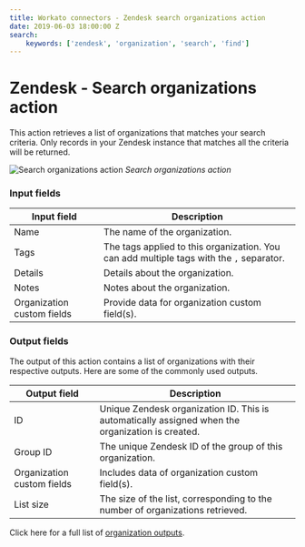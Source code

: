 ```yaml
---
title: Workato connectors - Zendesk search organizations action
date: 2019-06-03 18:00:00 Z
search:
    keywords: ['zendesk', 'organization', 'search', 'find']
---
```


# Zendesk - Search organizations action
This action retrieves a list of organizations that matches your search criteria. Only records in your Zendesk instance that matches all the criteria will be returned.

![Search organizations action](~@img/connectors/zendesk/search-organization-action.png)
*Search organizations action*

### Input fields
| Input field | Description                                                   |
|-------------|---------------------------------------------------------------|
| Name        | The name of the organization.                                 |
| Tags        | The tags applied to this organization. You can add multiple tags with the `,` separator. |
| Details     | Details about the organization.                               |
| Notes       | Notes about the organization.                                 |
| Organization custom fields | Provide data for organization custom field(s). |

### Output fields
The output of this action contains a list of organizations with their respective outputs. Here are some of the commonly used outputs.

| Output field | Description                                                  |
|--------------|--------------------------------------------------------------|
| ID           | Unique Zendesk organization ID. This is automatically assigned when the organization is created. |
| Group ID     | The unique Zendesk ID of the group of this organization.     |
| Organization custom fields | Includes data of organization custom field(s). |
| List size    | The size of the list, corresponding to the number of organizations retrieved. |

Click here for a full list of [organization outputs](/connectors/zendesk/organization-fields.md#organization-output-fields).
